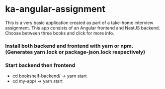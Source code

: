 # ka-angular-assignment
This is a very basic application created as part of a take-home interview assignment. This app consists of an Angular frontend and NestJS backend. Choose between three books and click for more info. 

### Install both backend and frontend with yarn or npm. (Generates yarn.lock or package-json.lock respectively)

### Start backend then frontend 
- cd bookshelf-backend/ -> yarn start
- cd my-app/ -> yarn start
